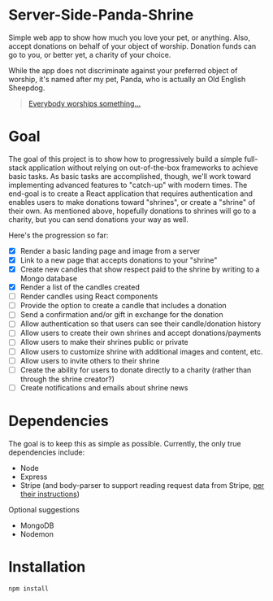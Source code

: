 # Server-Side-Panda-Shrine

Simple web app to show how much you love your pet, or anything. Also, accept donations on behalf of your object of worship. Donation funds can go to you, or better yet, a charity of your choice.

While the app does not discriminate against your preferred object of worship, it's named after my pet, Panda, who is actually an Old English Sheepdog.

>[Everybody worships something...](https://fs.blog/2012/04/david-foster-wallace-this-is-water/)

# Goal
The goal of this project is to show how to progressively build a simple full-stack application without relying on out-of-the-box frameworks to achieve basic tasks. As basic tasks are accomplished, though, we'll work toward implementing advanced features to "catch-up" with modern times. The end-goal is to create a React application that requires authentication and enables users to make donations toward "shrines", or create a "shrine" of their own. As mentioned above, hopefully donations to shrines will go to a charity, but you can send donations your way as well.

Here's the progression so far:
- [x] Render a basic landing page and image from a server
- [x] Link to a new page that accepts donations to your "shrine"
- [x] Create new candles that show respect paid to the shrine by writing to a Mongo database
- [x] Render a list of the candles created
- [ ] Render candles using React components
- [ ] Provide the option to create a candle that includes a donation
- [ ] Send a confirmation and/or gift in exchange for the donation
- [ ] Allow authentication so that users can see their candle/donation history
- [ ] Allow users to create their own shrines and accept donations/payments
- [ ] Allow users to make their shrines public or private
- [ ] Allow users to customize shrine with additional images and content, etc.
- [ ] Allow users to invite others to their shrine
- [ ] Create the ability for users to donate directly to a charity (rather than through the shrine creator?)
- [ ] Create notifications and emails about shrine news

# Dependencies

The goal is to keep this as simple as possible. Currently, the only true dependencies include:
- Node
- Express
- Stripe (and body-parser to support reading request data from Stripe, [per their instructions](https://stripe.com/docs/checkout/express))

Optional suggestions
- MongoDB
- Nodemon


# Installation
```
npm install
```